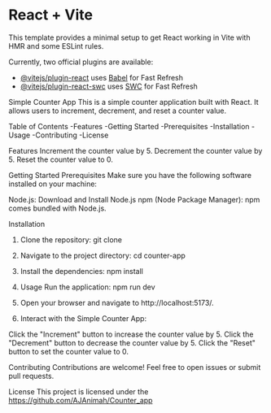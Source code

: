 # React + Vite

This template provides a minimal setup to get React working in Vite with HMR and some ESLint rules.

Currently, two official plugins are available:

- [@vitejs/plugin-react](https://github.com/vitejs/vite-plugin-react/blob/main/packages/plugin-react/README.md) uses [Babel](https://babeljs.io/) for Fast Refresh
- [@vitejs/plugin-react-swc](https://github.com/vitejs/vite-plugin-react-swc) uses [SWC](https://swc.rs/) for Fast Refresh

Simple Counter App
This is a simple counter application built with React. It allows users to increment, decrement, and reset a counter value.

Table of Contents
-Features
-Getting Started
-Prerequisites
-Installation
-Usage
-Contributing
-License

Features
Increment the counter value by 5.
Decrement the counter value by 5.
Reset the counter value to 0.

Getting Started
Prerequisites
Make sure you have the following software installed on your machine:

Node.js: Download and Install Node.js
npm (Node Package Manager): npm comes bundled with Node.js.

Installation

1. Clone the repository:
   git clone <repository-url>
2. Navigate to the project directory:
   cd counter-app
3. Install the dependencies:
   npm install

4. Usage
   Run the application:
   npm run dev
5. Open your browser and navigate to http://localhost:5173/.

6. Interact with the Simple Counter App:

Click the "Increment" button to increase the counter value by 5.
Click the "Decrement" button to decrease the counter value by 5.
Click the "Reset" button to set the counter value to 0.

Contributing
Contributions are welcome! Feel free to open issues or submit pull requests.

License
This project is licensed under the https://github.com/AJAnimah/Counter_app
